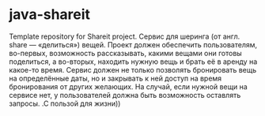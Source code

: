 # java-shareit
Template repository for Shareit project.
Cервис для шеринга (от англ. share — «делиться») вещей.
Проект должен обеспечить пользователям, во-первых, возможность рассказывать, какими вещами они готовы поделиться, 
а во-вторых, находить нужную вещь и брать её в аренду на какое-то время.
Сервис должен не только позволять бронировать вещь на определённые даты, 
но и закрывать к ней доступ на время бронирования от других желающих. 
На случай, если нужной вещи на сервисе нет, у пользователей должна быть возможность оставлять запросы. 
.С пользой для жизни))
